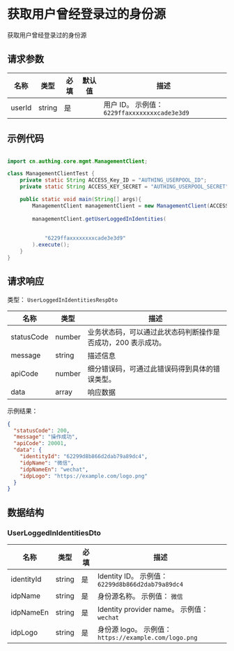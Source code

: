 # 获取用户曾经登录过的身份源

<!--
  警告⚠️：
  不要直接修改该文档，
  https://github.com/Authing/authing-docs-factory
  使用该项目进行生成
-->

获取用户曾经登录过的身份源

## 请求参数

| 名称 | 类型 | 必填 | 默认值 | 描述 |
| ---- | ---- | ---- | ---- | ---- |
| userId | string  | 是 |  | 用户 ID。 示例值： `6229ffaxxxxxxxxcade3e3d9` |


## 示例代码

```java

import cn.authing.core.mgmt.ManagementClient;

class ManagementClientTest {
    private static String ACCESS_Key_ID = "AUTHING_USERPOOL_ID";
    private static String ACCESS_KEY_SECRET = "AUTHING_USERPOOL_SECRET";

    public static void main(String[] args){
        ManagementClient managementClient = new ManagementClient(ACCESS_Key_ID, ACCESS_KEY_SECRET);
    
        managementClient.getUserLoggedInIdentities(
        
         
            "6229ffaxxxxxxxxcade3e3d9"            
        ).execute();
    }
}
```



## 请求响应

类型： `UserLoggedInIdentitiesRespDto`

| 名称 | 类型 | 描述 |
| ---- | ---- | ---- |
| statusCode | number | 业务状态码，可以通过此状态码判断操作是否成功，200 表示成功。 |
| message | string | 描述信息 |
| apiCode | number | 细分错误码，可通过此错误码得到具体的错误类型。 |
| data | array | 响应数据 |



示例结果：

```json
{
  "statusCode": 200,
  "message": "操作成功",
  "apiCode": 20001,
  "data": {
    "identityId": "62299d8b866d2dab79a89dc4",
    "idpName": "微信",
    "idpNameEn": "wechat",
    "idpLogo": "https://example.com/logo.png"
  }
}
```

## 数据结构


### <a id="UserLoggedInIdentitiesDto"></a> UserLoggedInIdentitiesDto

| 名称 | 类型 | 必填 | 描述 |
| ---- |  ---- | ---- | ---- |
| identityId | string | 是 | Identity ID。 示例值： `62299d8b866d2dab79a89dc4`  |
| idpName | string | 是 | 身份源名称。 示例值： `微信`  |
| idpNameEn | string | 是 | Identity provider name。 示例值： `wechat`  |
| idpLogo | string | 是 | 身份源 logo。 示例值： `https://example.com/logo.png`  |


